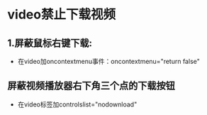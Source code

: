 # video禁止下载视频

## 1.屏蔽鼠标右键下载:
+ 在video加oncontextmenu事件：oncontextmenu="return false"

## 屏蔽视频播放器右下角三个点的下载按钮
+ 在video标签加controlslist="nodownload"